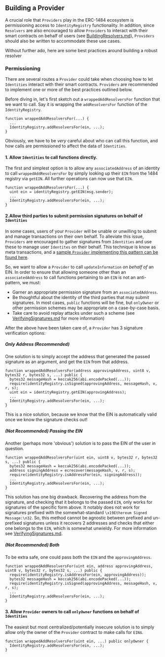 ## Building a Provider

A crucial role that `Providers` play in the ERC-1484 ecosystem is permissioning access to `IdentityRegistry` functionality. In addition, since `Resolvers` are also encouraged to allow `Providers` to interact with their smart contracts on behalf of users (see [BuildingResolvers.md](./BuildingResolvers.md)), `Providers` should also be written to accommodate these use cases.

Without further ado, here are some best practices around building a robust resolver

### Permissioning
There are several routes a `Provider` could take when choosing how to let `Identities` interact with their smart contracts. `Providers` are recommended to implement one or more of the best practices outlined below.

Before diving in, let's first sketch out a `wrappedAddResolversFor` function that we want to call. Say it is wrapping the `addResolversFor` function of the `IdentityRegistry`.

```solidity
function wrappedAddResolversFor(...) {
  ...
  IdentityRegistry.addResolversFor(ein, ...);
}
```

Obviously, we have to be _very_ careful about who can call this function, and how calls are permissioned to affect the data of `Identities`.

#### 1. Allow `Identities` to call functions directly.
The first and simplest option is to allow any `associatedAddress` of an identity to call `wrappedAddResolversFor` by simply looking up their `EIN` from the 1484 registry via `getEIN`. All further operations can now use that `EIN`.

```solidity
function wrappedAddResolversFor(...) {
  uint ein = identityRegistry.getEIN(msg.sender);
  ...
  IdentityRegistry.addResolversFor(ein, ...);
}
```

#### 2.Allow third parties to submit permission signatures on behalf of `Identities`
In some cases, users of your `Provider` will be unable or unwilling to submit and manage transactions on their own behalf. To alleviate this issue, `Providers` are encouraged to gather signatures from `Identities` and use these to manage user `Identites` on their behalf. This technique is know as meta transactions, and a [sample `Provider` implementing this pattern can be found here](../contracts/examples/Providers/MetaTransactions).

So, we want to allow a `Provider` to call `updateInformation` _on behalf of_ an EIN. In order to ensure that allowing someone other than an `associatedAddress` to call functions pertaining to an `EIN` is not an anti-pattern, we must:

- Garner an appropriate permission signature from an `associatedAddress`.
- Be thoughtful about the identity of the third parties that may submit signatures. In most cases, `public` functions will be fine, but `onlyOwner` or other permission schemes may be appropriate on a case-by-case basis.
- Take care to avoid replay attacks under such a scheme (see [VerifyingSignatures.md](./VerifyingSignatures.md) for more information)

After the above have been taken care of, a `Provider` has 3 signature verification options:

##### Only Address (*Recommended*)
One solution is to simply accept the address that generated the passed signature as an argument, and get the `EIN` from that address.

```solidity
function wrappedAddResolversFor(address approvingAddress, uint8 v, bytes32 r, bytes32 s, ...) public {
  bytes32 messageHash = keccak256(abi.encodePacked(...));
  require(identityRegistry.isSigned(approvingAddress, messageHash, v, r, s);
  uint ein = identityRegistry.getEIN(approvingAddress);
  ...
  IdentityRegistry.addResolversFor(ein, ...);
}
```

This is a nice solution, because we know that the EIN is automatically valid once we know the signature checks out!

##### (**Not Recommended**) Passing the EIN
Another (perhaps more 'obvious') solution is to pass the EIN of the user in question.

```solidity
function wrappedAddResolversFor(uint ein, uint8 v, bytes32 r, bytes32 s, ...) public {
  bytes32 messageHash = keccak256(abi.encodePacked(...));
  address signingAddress = ecrecover(messageHash, v, r, s);
  require(identityRegistry.isAddressFor(ein, signingAddress));
  ...
  IdentityRegistry.addResolversFor(ein, ...);
}
```

This solution has one big drawback. Recovering the address from the signature, and checking that it belongs to the passed `EIN`, only works for signatures of the specific form above. It notably does not work for signatures prefixed with the somewhat-standard `\x19Ethereum Signed Message:\n32`. So, this method cannot be agnostic between prefixed and un-prefixed signatures unless it recovers 2 addresses and checks that either one belongs to the `EIN`, which is somewhat unwieldy. For more information see [VerifyingSignatures.md](./VerifyingSignatures.md).

##### (**Not Recommended**) Both
To be extra safe, one could pass both the `EIN` and the `approvingAddress`.

```solidity
function wrappedAddResolversFor(uint ein, address approvingAddress, uint8 v, bytes32 r, bytes32 s, ...) public {
  require(identityRegistry.isAddressFor(ein, approvingAddress));
  bytes32 messageHash = keccak256(abi.encodePacked(...));
  require(identityRegistry.isSigned(approvingAddress, messageHash, v, r, s);
  ...
  IdentityRegistry.addResolversFor(ein, ...);
}
```


#### 3. Allow `Provider` owners to call `onlyOwner` functions on behalf of `Identities`
The easiest but most centralized/potentially insecure solution is to simply allow only the owner of the `Provider` contract to make calls for `EIN`s.

```solidity
function wrappedAddResolversFor(uint ein, ...) public onlyOwner {
  IdentityRegistry.addResolversFor(ein, ...);
}
```
